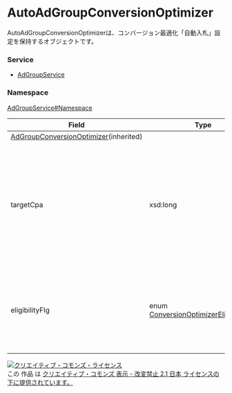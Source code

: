 # AutoAdGroupConversionOptimizer
AutoAdGroupConversionOptimizerは、コンバージョン最適化「自動入札」設定を保持するオブジェクトです。
### Service
+ [AdGroupService](../../services/AdGroupService.md)

### Namespace
[AdGroupService#Namespace](../../services/AdGroupService.md#namespace)

| Field | Type |response | add | set | remove | Description |
|---|---|---|---|---|---|---|
| <a href="AdGroupConversionOptimizer.md">AdGroupConversionOptimizer</a>(inherited)||||||
| targetCpa| xsd:long | yes| Required| Optional| Ignore|コンバージョン単価の目標値です。<br>※設定範囲：1 - 9,999,999,999<br>※コンバージョン最適化機能が動作している場合には、手動で設定されている入札設定は無効になります。|
| eligibilityFlg| enum <a href="ConversionOptimizerEligibilityFlg.md">ConversionOptimizerEligibilityFlg</a> | yes| Ignore| Ignore| Ignore|コンバージョン最適化利用可否です。<br>※DISABLEの場合は自動入札（コンバージョン最適化）は使えません。|

<a rel="license" href="http://creativecommons.org/licenses/by-nd/2.1/jp/"><img alt="クリエイティブ・コモンズ・ライセンス" style="border-width:0" src="https://i.creativecommons.org/l/by-nd/2.1/jp/88x31.png" /></a><br />この 作品 は <a rel="license" href="http://creativecommons.org/licenses/by-nd/2.1/jp/">クリエイティブ・コモンズ 表示 - 改変禁止 2.1 日本 ライセンスの下に提供されています。</a>
